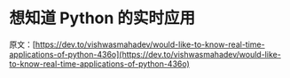 # 想知道 Python 的实时应用

原文：[https://dev.to/vishwasmahadev/would-like-to-know-real-time-applications-of-python-436o](https://dev.to/vishwasmahadev/would-like-to-know-real-time-applications-of-python-436o)